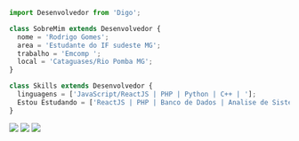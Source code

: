 ```js
import Desenvolvedor from 'Digo';

class SobreMim extends Desenvolvedor {
  nome = 'Rodrigo Gomes';
  area = 'Estudante do IF sudeste MG';
  trabalho = 'Emcomp ';
  local = 'Cataguases/Rio Pomba MG';
}

class Skills extends Desenvolvedor {
  linguagens = ['JavaScript/ReactJS | PHP | Python | C++ | '];
  Estou Estudando = ['ReactJS | PHP | Banco de Dados | Analise de Sistemas | NodeJS'];
}
```
<p align="left">
  <a href="#" alt="Gmail">
  <img src="https://img.shields.io/badge/-Gmail-FF0000?style=flat-square&labelColor=FF0000&logo=gmail&logoColor=white&link=kamplayshd@gmail.com" /></a>
  
  <a href="#" alt="Facebook">
  <img src="https://img.shields.io/badge/-Facebook-3b5998?style=flat-square&labelColor=3b5998&logo=facebook&logoColor=white&link=https://www.facebook.com/rodrigo.malaquias.737/"/></a>

  <a href="#" alt="Instagram">
  <img src="https://img.shields.io/badge/-Instagram-DF0174?style=flat-square&labelColor=DF0174&logo=instagram&logoColor=white&link=https://www.instagram.com/thesamedigo/"/></a>
</p>  
